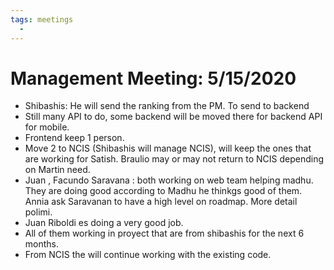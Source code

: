 ```yaml
---
tags: meetings
  - 
---
```

# Management Meeting: 5/15/2020

- Shibashis: He will send the ranking from the PM. To send to backend
- Still many API to do, some backend will be moved there for backend API for mobile.
- Frontend keep 1 person.
- Move 2 to NCIS (Shibashis will manage NCIS), will keep the ones that are working for Satish. Braulio may or may not return to NCIS depending on Martin need.
- Juan , Facundo Saravana : both working on web team helping madhu. They are doing good according to Madhu he thinkgs good of them. Annia ask Saravanan to have a high level on roadmap. More detail polimi.
- Juan Riboldi es doing a very good job.
- All of them working in proyect that are from shibashis for the next 6 months. 
- From NCIS the will continue working with the existing code.